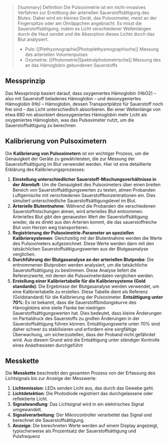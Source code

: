 > [!summary] Definition
>  Die Pulsoximetrie ist ein nicht-invasives Verfahren zur Ermittlung der arteriellen Sauerstoffsättigung des Blutes. Dabei wird ein kleines Gerät, das Pulsoximeter, meist an der Fingerspitze oder am Ohrläppchen angebracht. Es misst die Sauerstoffsättigung, indem es Licht verschiedener Wellenlängen durch die Haut sendet und die Absorption dieses Lichts durch das Blut analysiert.
>  - Puls: [[Plethysmographie|Photoplethysmographische]] Messung des arteriellen Volumenpulses 
>  - Oxymetrie: [[Photometrie|Spektralphotometrische]] Messung des an das Hämoglobin gebundenen Sauerstoffs

## Messprinzip
Das Messprinzip basiert darauf, dass oxygeniertes Hämoglobin (HbO2) – also mit Sauerstoff beladenes Hämoglobin – und desoxygeniertes Hämoglobin (Hb) – Hämoglobin, dessen Transportplätze für Sauerstoff noch frei sind – das Licht unterschiedlich absorbieren. Bei einer Wellenlänge von etwa 680 nm absorbiert desoxygeniertes Hämoglobin mehr Licht als oxygeniertes Hämoglobin, was das Pulsoximeter nutzt, um die Sauerstoffsättigung zu berechnen
## Kalibrierung von Pulsoximetern
Die **Kalibrierung von Pulsoximetern** ist ein wichtiger Prozess, um die Genauigkeit der Geräte zu gewährleisten, die zur Messung der Sauerstoffsättigung im Blut verwendet werden. Hier ist eine detaillierte Erklärung des Kalibrierungsprozesses:
1. **Einstellung unterschiedlicher Sauerstoff-Mischungsverhältnisse in der Atemluft**: Um die Genauigkeit des Pulsoximeters über einen breiten Bereich von Sauerstoffsättigungswerten zu testen, atmen Probanden Luftgemische mit verschiedenen Sauerstoffkonzentrationen ein. Dies simuliert unterschiedliche Sauerstoffsättigungslevel im Blut.
2. **Arterielle Blutentnahme**: Während die Probanden die verschiedenen Sauerstoffmischungen atmen, wird arterielles Blut entnommen. Arterielles Blut gibt den genauesten Wert der Sauerstoffsättigung wieder, da es direkt aus den Arterien kommt, die das sauerstoffreiche Blut vom Herzen weg transportieren.
3. **Registrierung der Pulsoximetrie-Parameter an speziellen Kalibriersystemen**: Gleichzeitig mit der Blutentnahme werden die Werte des Pulsoximeters aufgezeichnet. Diese Werte werden dann mit den tatsächlichen Sauerstoffsättigungswerten aus der Blutgasanalyse verglichen.
4. **Durchführung der Blutgasanalyse an der arteriellen Blutprobe**: Die entnommenen Blutproben werden analysiert, um die tatsächliche Sauerstoffsättigung zu bestimmen. Diese Analyse liefert die Referenzwerte, mit denen die Pulsoximeterdaten verglichen werden.
5. **Erstellung einer Kalibriertabelle für die Kalibriersysteme (Gold standards)**: Die Ergebnisse der Blutgasanalyse werden verwendet, um eine Kalibriertabelle zu erstellen. Diese Tabelle dient als Referenz (Goldstandard) für die Kalibrierung der Pulsoximeter.
**Entsättigung unter 70%**: Es ist bekannt, dass die Sauerstoffbindungskurve des Hämoglobins eine steile Flanke bei niedrigen Sauerstoffsättigungswerten hat. Dies bedeutet, dass kleine Änderungen im Partialdruck des Sauerstoffs zu großen Änderungen in der Sauerstoffsättigung führen können. Entsättigungswerte unter 70% sind daher schwer zu stabilisieren und erfordern eine sorgfältige Überwachung, um sicherzustellen, dass der Proband nicht gefährdet wird. Aus diesem Grund wird die Entsättigung unter ständiger Kontrolle eines Anästhesisten durchgeführt

## Messkette
Die **Messkette** beschreibt den gesamten Prozess von der Erfassung des Lichtsignals bis zur Anzeige der Messwerte:
1. **Lichtemission**: LEDs senden Licht aus, das durch das Gewebe geht.
2. **Lichtdetektion**: Die Photodiode registriert das durchgelassene oder reflektierte Licht.
3. **Signalwandlung**: Das Lichtsignal wird in ein elektrisches Signal umgewandelt.
4. **Signalverarbeitung**: Der Mikrocontroller verarbeitet das Signal und berechnet die Sauerstoffsättigung.
5. **Anzeige**: Die berechneten Werte werden auf einem Display angezeigt, typischerweise als Prozentsatz der Sauerstoffsättigung und Pulsfrequenz